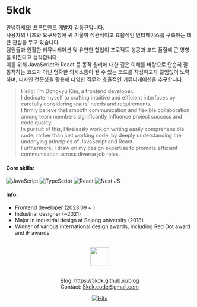 # 5kdk

안녕하세요! 프론트엔드 개발자 김동규입니다.  
사용자의 니즈와 요구사항에 귀 기울여 직관적이고 효율적인 인터페이스를 구축하는 데 큰 관심을 두고 있습니다.  
팀원들과 원활한 커뮤니케이션 및 유연한 협업이 프로젝트 성공과 코드 품질에 큰 영향을 미친다고 생각합니다.  
이를 위해 JavaScript와 React 등 동작 원리에 대한 깊은 이해를 바탕으로 단순히 잘 동작하는 코드가 아닌 명확한 의사소통이 될 수 있는 코드를 작성하고자 끊임없이 노력하며, 디자인 전문성을 활용해 다양한 직무와 효율적인 커뮤니케이션을 추구합니다.  

> Hello! I'm Dongkyu Kim, a frontend developer.  
> I dedicate myself to crafting intuitive and efficient interfaces by carefully considering users' needs and requirements.  
> I firmly believe that smooth communication and flexible collaboration among team members significantly influence project success and code quality.  
> In pursuit of this, I tirelessly work on writing easily comprehensible code, rather than just working code, by deeply understanding the underlying principles of JavaScript and React.  
> Furthermore, I draw on my design expertise to promote efficient communication across diverse job roles.


#### Core skills:

<!-- FE -->

![JavaScript](https://img.shields.io/badge/javascript-black.svg?style=for-the-badge&logo=javascript)
![TypeScript](https://img.shields.io/badge/typescript-black.svg?style=for-the-badge&logo=typescript)
![React](https://img.shields.io/badge/react-black.svg?style=for-the-badge&logo=react)
![Next JS](https://img.shields.io/badge/NextJS-black?style=for-the-badge&logo=next.js&logoColor=white)

#### Info:

- Frontend developer (2023.09 ~ )
- Industrial designer (~2021)
- Major in industrial design at Sejong university (2018)
- Winner of various international design awards, including Red Dot award and iF awards

<br />

<div align="center">
  <img src="https://github.com/5kdk/My-Notes/assets/86090355/5a4c2933-471d-4f5d-9f7a-a7c07028a526" height="50px">
</div>

<br />

<div align="center">

Blog: https://5kdk.github.io/blog  
Contact: 5kdk.code@gmail.com

[![Hits](https://hits.seeyoufarm.com/api/count/incr/badge.svg?url=https%3A%2F%2Fgithub.com%2F5kdk&count_bg=%23000000&title_bg=%23555555&icon=github.svg&icon_color=%23E7E7E7&title=hits&edge_flat=true)](https://hits.seeyoufarm.com)

<div>
